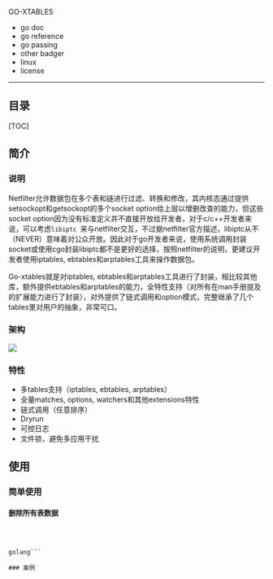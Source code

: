 GO-XTABLES

* go doc
* go reference
* go passing
* other badger
* linux
* license

---

## 目录

[TOC]

## 简介

### 说明

Netfilter允许数据包在多个表和链进行过滤、转换和修改，其内核态通过提供setsockopt和getsockopt的多个socket option给上层以增删改查的能力，但这些socket option因为没有标准定义并不直接开放给开发者，对于c/c++开发者来说，可以考虑```libiptc ```来与netfilter交互，不过据netfilter官方描述，libiptc从不（NEVER）意味着对公众开放。因此对于go开发者来说，使用系统调用封装socket或使用cgo封装libiptc都不是更好的选择，按照netfilter的说明，更建议开发者使用iptables, ebtables和arptables工具来操作数据包。

Go-xtables就是对iptables, ebtables和arptables工具进行了封装，相比较其他库，额外提供ebtables和arptables的能力，全特性支持（对所有在man手册提及的扩展能力进行了封装），对外提供了链式调用和option模式，完整继承了几个tables里对用户的抽象，非常可口。

### 架构

![](/Users/zhaizenghui/Documents/默安/go-xtables/未命名.jpg)

### 特性

* 多tables支持（iptables, ebtables, arptables）
* 全量matches, options, watchers和其他extensions特性
* 链式调用（任意排序）
* Dryrun
* 可控日志
* 文件锁，避免多应用干扰

## 使用

### 简单使用

#### 删除所有表数据

```golang



golang```

### 案例